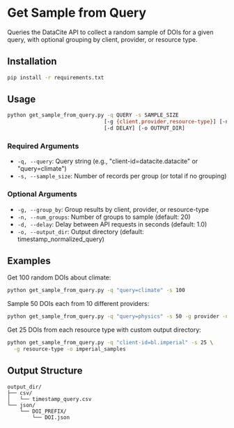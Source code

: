 # Get Sample from Query

Queries the DataCite API to collect a random sample of DOIs for a given query, with optional grouping by client, provider, or resource type.

## Installation

```bash
pip install -r requirements.txt
```

## Usage

```bash
python get_sample_from_query.py -q QUERY -s SAMPLE_SIZE 
                               [-g {client,provider,resource-type}] [-n NUM_GROUPS]
                               [-d DELAY] [-o OUTPUT_DIR]
```

### Required Arguments
- `-q, --query`: Query string (e.g., "client-id=datacite.datacite" or "query=climate")
- `-s, --sample_size`: Number of records per group (or total if no grouping)

### Optional Arguments
- `-g, --group_by`: Group results by client, provider, or resource-type
- `-n, --num_groups`: Number of groups to sample (default: 20)
- `-d, --delay`: Delay between API requests in seconds (default: 1.0)
- `-o, --output_dir`: Output directory (default: timestamp_normalized_query)

## Examples

Get 100 random DOIs about climate:
```bash
python get_sample_from_query.py -q "query=climate" -s 100
```

Sample 50 DOIs each from 10 different providers:
```bash
python get_sample_from_query.py -q "query=physics" -s 50 -g provider -n 10
```

Get 25 DOIs from each resource type with custom output directory:
```bash
python get_sample_from_query.py -q "client-id=bl.imperial" -s 25 \
  -g resource-type -o imperial_samples
```

## Output Structure

```
output_dir/
├── csv/
│   └── timestamp_query.csv
└── json/
    └── DOI_PREFIX/
        └── DOI.json
```